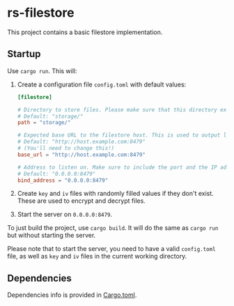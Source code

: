 # rs-filestore

This project contains a basic filestore implementation.

## Startup

Use `cargo run`. This will:

1. Create a configuration file `config.toml` with default values:

   ```toml
   [filestore]

   # Directory to store files. Please make sure that this directory exists and is writable.
   # Default: "storage/"
   path = "storage/" 

   # Expected base URL to the filestore host. This is used to output links to files.
   # Default: "http://host.example.com:8479"
   # (You'll need to change this!)
   base_url = "http://host.example.com:8479"

   # Address to listen on. Make sure to include the port and the IP address. Don't include the protocol ("http://", "https://").
   # Default: "0.0.0.0:8479"
   bind_address = "0.0.0.0:8479"
   ```

2. Create `key` and `iv` files with randomly filled values if they don't exist. These are used to encrypt and decrypt files.

3. Start the server on `0.0.0.0:8479`.

To just build the project, use `cargo build`. It will do the same as `cargo run` but without starting the server.

Please note that to start the server, you need to have a valid `config.toml` file, as well as `key` and `iv` files in the current working directory.

## Dependencies

Dependencies info is provided in [Cargo.toml](Cargo.toml).
